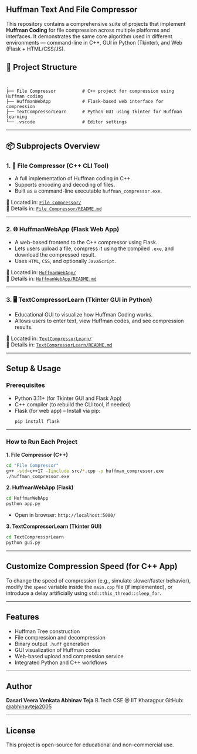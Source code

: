 ## Huffman Text And File Compressor

This repository contains a comprehensive suite of projects that implement **Huffman Coding** for file compression across multiple platforms and interfaces. It demonstrates the same core algorithm used in different environments — command-line in C++, GUI in Python (Tkinter), and Web (Flask + HTML/CSS/JS).

## 📁 Project Structure

```

.
├── File Compressor          # C++ project for compression using Huffman coding
├── HuffmanWebApp            # Flask-based web interface for compression
├── TextCompressorLearn      # Python GUI using Tkinter for Huffman learning
└── .vscode                  # Editor settings

````

---

## 📦 Subprojects Overview

### 1. 🔧 **File Compressor (C++ CLI Tool)**

- A full implementation of Huffman coding in C++.
- Supports encoding and decoding of files.
- Built as a command-line executable `huffman_compressor.exe`.

📂 Located in: [`File Compressor/`](./File%20Compressor/)  
📖 Details in: [`File Compressor/README.md`](./File%20Compressor/README.md)

---

### 2. 🌐 **HuffmanWebApp (Flask Web App)**

- A web-based frontend to the C++ compressor using Flask.
- Lets users upload a file, compress it using the compiled `.exe`, and download the compressed result.
- Uses `HTML`, `CSS`, and optionally `JavaScript`.

📂 Located in: [`HuffmanWebApp/`](./HuffmanWebApp/)  
📖 Details in: [`HuffmanWebApp/README.md`](./HuffmanWebApp/README.md)

---

### 3. 🖥️ **TextCompressorLearn (Tkinter GUI in Python)**

- Educational GUI to visualize how Huffman Coding works.
- Allows users to enter text, view Huffman codes, and see compression results.

📂 Located in: [`TextCompressorLearn/`](./TextCompressorLearn/)  
📖 Details in: [`TextCompressorLearn/README.md`](./TextCompressorLearn/README.md)

---

##  Setup & Usage

### Prerequisites
- Python 3.11+ (for Tkinter GUI and Flask App)
- C++ compiler (to rebuild the CLI tool, if needed)
- Flask (for web app) – Install via pip:
  ```bash
  pip install flask
  ````

---  

###  How to Run Each Project

**1. File Compressor (C++)**

```bash
cd "File Compressor"
g++ -std=c++17 -Iinclude src/*.cpp -o huffman_compressor.exe
./huffman_compressor.exe
```

**2. HuffmanWebApp (Flask)**

```bash
cd HuffmanWebApp
python app.py
```

* Open in browser: `http://localhost:5000/`

**3. TextCompressorLearn (Tkinter GUI)**

```bash
cd TextCompressorLearn
python gui.py
```

---

## Customize Compression Speed (for C++ App)

To change the speed of compression (e.g., simulate slower/faster behavior), modify the `speed` variable inside the `main.cpp` file (if implemented), or introduce a delay artificially using `std::this_thread::sleep_for`.

---

## Features

*  Huffman Tree construction
*  File compression and decompression
*  Binary output `.huff` generation
*  GUI visualization of Huffman codes
*  Web-based upload and compression service
*  Integrated Python and C++ workflows

---

##  Author

**Dasari Veera Venkata Abhinav Teja**
B.Tech CSE @ IIT Kharagpur
GitHub: [@abhinavteja2005](https://github.com/abhinavteja2005)

---

##  License

This project is open-source for educational and non-commercial use.

